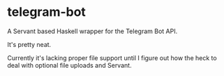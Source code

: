# telegram-bot

A Servant based Haskell wrapper for the Telegram Bot API.

It's pretty neat.

Currently it's lacking proper file support until I figure out how the heck to
deal with optional file uploads and Servant.
